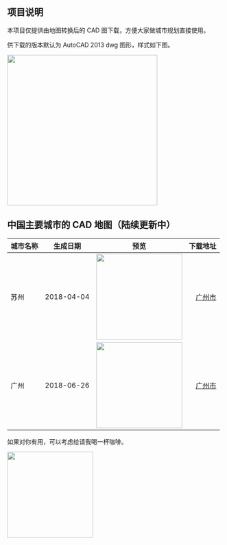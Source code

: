 ## 项目说明

本项目仅提供由地图转换后的 CAD 图下载，方便大家做城市规划直接使用。

供下载的版本默认为 AutoCAD 2013 dwg 图形，样式如下图。

<img src="https://raw.githubusercontent.com/resuly/cadmaps/master/img/sample.gif" data-canonical-src="https://raw.githubusercontent.com/resuly/cadmaps/master/img/sample.gif" width="350"/>

## 中国主要城市的 CAD 地图（陆续更新中）

| 城市名称 | 生成日期 | 预览 | 下载地址 |
| :---         |     :---:      |     :---:      |          ---: |
|苏州|2018-04-04|<img src="https://github.com/resuly/cadmaps/raw/master/img/suzhou.jpg" width="200px">| [广州市](https://github.com/resuly/cadmaps/raw/master/data/suzhou.dwg)|
|广州|2018-06-26|<img src="https://github.com/resuly/cadmaps/raw/master/img/guangzhou.jpg" width="200px">| [广州市](https://github.com/resuly/cadmaps/raw/master/data/guangzhou.dwg)|



如果对你有用，可以考虑给请我喝一杯咖啡。

<img src="https://raw.githubusercontent.com/resuly/cadmaps/master/img/wechat.jpg" data-canonical-src="https://raw.githubusercontent.com/resuly/cadmaps/master/img/wechat.jpg" width="200"/>
